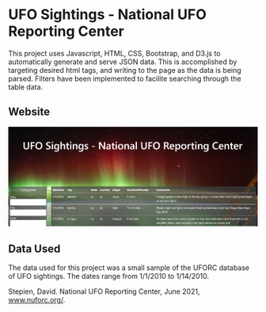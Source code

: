 # UFO Sightings - National UFO Reporting Center
This project uses Javascript, HTML, CSS, Bootstrap, and D3.js to automatically generate and serve JSON data. This is accomplished by targeting desired html tags, and writing to the page as the data is being parsed. Filters have been implemented to facilite searching through the table data. 
## Website
[<img src="https://github.com/bakerv/javascript-challenge/blob/main/static/images/deployment_sample.PNG">](https://bakerv.github.io/javascript-challenge/)

## Data Used

The data used for this project was a small sample of the UFORC database of UFO sightings. The dates range from 1/1/2010 to 1/14/2010. 

Stepien, David. National UFO Reporting Center, June 2021, www.nuforc.org/. 
